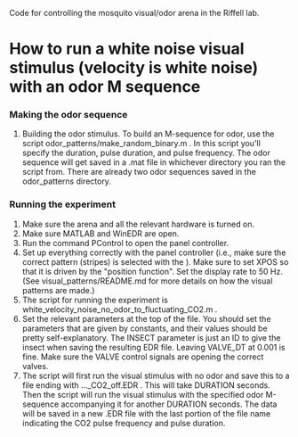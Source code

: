 Code for controlling the mosquito visual/odor arena in the Riffell lab.

# How to run a white noise visual stimulus (velocity is white noise) with an odor M sequence

### Making the odor sequence

1. Building the odor stimulus. To build an M-sequence for odor, use the script odor_patterns/make_random_binary.m . In this script you'll specify the duration, pulse duration, and pulse frequency. The odor sequence will get saved in a .mat file in whichever directory you ran the script from. There are already two odor sequences saved in the odor_patterns directory.

### Running the experiment

1. Make sure the arena and all the relevant hardware is turned on.
2. Make sure MATLAB and WinEDR are open.
3. Run the command PControl to open the panel controller.
4. Set up everything correctly with the panel controller (i.e., make sure the correct pattern (stripes) is selected with the ). Make sure to set XPOS so that it is driven by the "position function". Set the display rate to 50 Hz. (See visual_patterns/README.md for more details on how the visual patterns are made.)
5. The script for running the experiment is white_velocity_noise_no_odor_to_fluctuating_CO2.m .
6. Set the relevant parameters at the top of the file. You should set the parameters that are given by constants, and their values should be pretty self-explanatory. The INSECT parameter is just an ID to give the insect when saving the resulting EDR file. Leaving VALVE_DT at 0.001 is fine. Make sure the VALVE control signals are opening the correct valves.
7. The script will first run the visual stimulus with no odor and save this to a file ending with ..._CO2_off.EDR . This will take DURATION seconds. Then the script will run the visual stimulus with the specified odor M-sequence accompanying it for another DURATION seconds. The data will be saved in a new .EDR file with the last portion of the file name indicating the CO2 pulse frequency and pulse duration.
